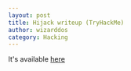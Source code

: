 ```yaml
---
layout: post
title: Hijack writeup (TryHackMe)
author: wizarddos
category: Hacking
---
```


It's available [here](https://wizarddos.github.io/cybersec-blog/writeups/2023/11/25/hijack_writeup.html)